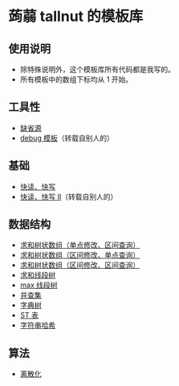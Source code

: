 # 蒟蒻 tallnut 的模板库

## 使用说明
- 除特殊说明外，这个模板库所有代码都是我写的。
- 所有模板中的数组下标均从 1 开始。

## 工具性
- [缺省源](https://tallnutliu.github.io/2025/02/15/My-Templates-Default-Source.html)
- [debug 模板](https://tallnutliu.github.io/2025/02/15/My-Templates-Debug-Template.html)（转载自别人的）

## 基础
- [快读、快写](https://tallnutliu.github.io/2025/02/15/My-Templates-Qread&Qwrite-I.html)
- [快读、快写 Ⅱ](https://tallnutliu.github.io/2025/02/15/My-Templates-Qread&Qwrite-II.html)（转载自别人的）

## 数据结构
- [求和树状数组（单点修改、区间查询）](https://tallnutliu.github.io/2025/02/15/My-Templates-Summing-Fenwick-Tree-I.html)
- [求和树状数组（区间修改、单点查询）](https://tallnutliu.github.io/2025/02/15/My-Templates-Summing-Fenwick-Tree-II.html)
- [求和树状数组（区间修改、区间查询）](https://tallnutliu.github.io/2025/02/15/My-Templates-Summing-Fenwick-Tree-III.html)
- [求和线段树](https://tallnutliu.github.io/2025/02/15/My-Templates-Summing-Segment-Tree.html)
- [max 线段树](https://tallnutliu.github.io/2025/02/15/My-Templates-Max-Segment-Tree.html)
- [并查集](https://tallnutliu.github.io/2025/02/15/My-Templates-DSU.html)
- [字典树](https://tallnutliu.github.io/2025/02/15/My-Templates-Trie.html)
- [ST 表](https://tallnutliu.github.io/2025/02/15/My-Templates-Sparse-Table.html)
- [字符串哈希](https://tallnutliu.github.io/2025/02/15/My-Templates-String-Hash.html)

## 算法
- [离散化](https://tallnutliu.github.io/My-Blog/2025/02/15/My-Templates-Discretization.html)
